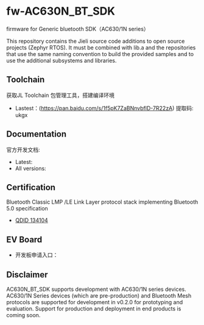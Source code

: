 # fw-AC630N_BT_SDK

firmware for Generic bluetooth SDK（AC630/1N series）


This repository contains the Jieli source code additions to open
source projects (Zephyr RTOS).
It must be combined with lib.a and the repositories that use the same
naming convention to build the provided samples and to use the additional
subsystems and libraries.

Toolchain
------------

获取JL Toolchain 包管理工具，搭建编译环境

* Lastest：(https://pan.baidu.com/s/1f5pK7ZaBNnvbflD-7R22zA) 提取码: ukgx

Documentation
------------

官方开发文档:

* Latest: 
* All versions: 

Certification
-------------

Bluetooth Classic LMP /LE Link Layer protocol stack implementing Bluetooth 5.0 specification

* [QDID 134104](https://launchstudio.bluetooth.com/ListingDetails/88799)


EV Board
-------------

* 开发板申请入口：

Disclaimer
------------

AC630N_BT_SDK supports development with AC630/1N series devices.
AC630/1N Series devices (which are pre-production) and Bluetooth Mesh protocols are supported for development in v0.2.0 for prototyping and evaluation.
Support for production and deployment in end products is coming soon.

